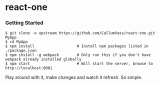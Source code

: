 # react-one

### Getting Started

```shell
$ git clone -o upstream https://github.com/CallumVass/react-one.git MyApp
$ cd MyApp
$ npm install                   # Install npm packages listed in ./package.json
$ npm install -g webpack        # Only run this if you don't have webpack already installed globally
$ npm start                     # Will start the server, browse to http://localhost:8081
```

Play around with it, make changes and watch it refresh. So simple.
